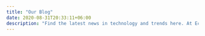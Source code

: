 ```yaml
---
title: "Our Blog"
date: 2020-08-31T20:33:11+06:00
description: "Find the latest news in technology and trends here. At Eclate our technology and engineering team is innovating everyday and some of our finidns make its way to our blogs. Sign up as well to get the latest and stay up to date."
---
```

